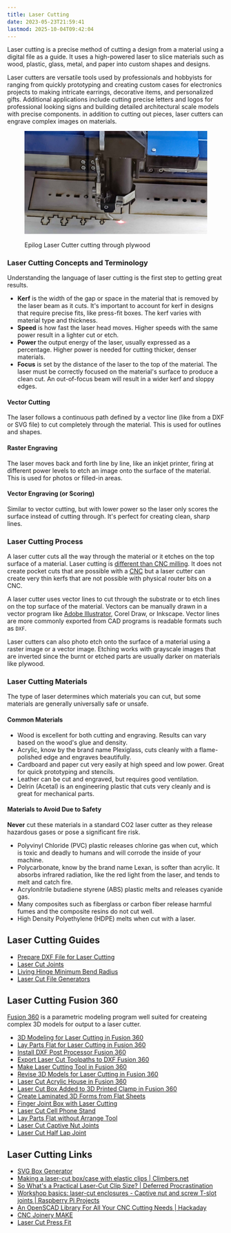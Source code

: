 ```yaml
---
title: Laser Cutting
date: 2023-05-23T21:59:41
lastmod: 2025-10-04T09:42:04
---
```


Laser cutting is a precise method of cutting a design from a material using a digital file as a guide. It uses a high-powered laser to slice materials such as wood, plastic, glass, metal, and paper into custom shapes and designs.

Laser cutters are versatile tools used by professionals and hobbyists for ranging from quickly prototyping and creating custom cases for electronics projects to making intricate earrings, decorative items, and personalized gifts. Additional applications include cutting precise letters and logos for professional looking signs and building detailed architectural scale models with precise components. in addition to cutting out pieces, laser cutters can engrave complex images on materials.

<div class="gallery-grid">
<figure>

[![Epilog Laser cutter cutting plywood](./attachments/2022-01-21-epilog-laser-cutter.jpg)](./attachments/2022-01-21-epilog-laser-cutter.jpg)

<figcaption>

Epilog Laser Cutter cutting through plywood

</figcaption>
</figure>
</div>

### Laser Cutting Concepts and Terminology

Understanding the language of laser cutting is the first step to getting great results.

- **Kerf** is the width of the gap or space in the material that is removed by the laser beam as it cuts. It's important to account for kerf in designs that require precise fits, like press-fit boxes. The kerf varies with material type and thickness.
- **Speed** is how fast the laser head moves. Higher speeds with the same power result in a lighter cut or etch.
- **Power** the output energy of the laser, usually expressed as a percentage. Higher power is needed for cutting thicker, denser materials.
- **Focus** is set by the distance of the laser to the top of the material. The laser must be correctly focused on the material's surface to produce a clean cut. An out-of-focus beam will result in a wider kerf and sloppy edges.

#### Vector Cutting

The laser follows a continuous path defined by a vector line (like from a DXF or SVG file) to cut completely through the material. This is used for outlines and shapes.

#### Raster Engraving

The laser moves back and forth line by line, like an inkjet printer, firing at different power levels to etch an image onto the surface of the material. This is used for photos or filled-in areas.

#### Vector Engraving (or Scoring)

Similar to vector cutting, but with lower power so the laser only scores the surface instead of cutting through. It's perfect for creating clean, sharp lines.

### Laser Cutting Process

A laser cutter cuts all the way through the material or it etches on the top surface of a material. Laser cutting is [different than CNC milling](../cnc/cnc-vs-laser-cutting.md). It does not create pocket cuts that are possible with a [CNC](../cnc/cnc-basics.md) but a laser cutter can create very thin kerfs that are not possible with physical router bits on a CNC.

A laser cutter uses vector lines to cut through the substrate or to etch lines on the top surface of the material. Vectors can be manually drawn in a vector program like [Adobe Illustrator](../../software/adobe-illustrator/illustrator.md), Corel Draw, or Inkscape. Vector lines are more commonly exported from CAD programs is readable formats such as `DXF`.

Laser cutters can also photo etch onto the surface of a material using a raster image or a vector image. Etching works with grayscale images that are inverted since the burnt or etched parts are usually darker on materials like plywood.

### Laser Cutting Materials

The type of laser determines which materials you can cut, but some materials are generally universally safe or unsafe.

#### Common Materials

- Wood is excellent for both cutting and engraving. Results can vary based on the wood's glue and density.
- Acrylic, know by the brand name Plexiglass, cuts cleanly with a flame-polished edge and engraves beautifully.
- Cardboard and paper cut very easily at high speed and low power. Great for quick prototyping and stencils.
- Leather can be cut and engraved, but requires good ventilation.
- Delrin (Acetal) is an engineering plastic that cuts very cleanly and is great for mechanical parts.

#### Materials to Avoid Due to Safety

**Never** cut these materials in a standard CO2 laser cutter as they release hazardous gases or pose a significant fire risk.

- Polyvinyl Chloride (PVC) plastic releases chlorine gas when cut, which is toxic and deadly to humans and will corrode the inside of your machine.
- Polycarbonate, know by the brand name Lexan, is softer than acrylic. It absorbs infrared radiation, like the red light from the laser, and tends to melt and catch fire.
- Acrylonitrile butadiene styrene (ABS) plastic melts and releases cyanide gas.
- Many composites such as fiberglass or carbon fiber release harmful fumes and the composite resins do not cut well.
- High Density Polyethylene (HDPE) melts when cut with a laser.

## Laser Cutting Guides

- [Prepare DXF File for Laser Cutting](./prepare-dxf-file-for-laser-cutting.md)
- [Laser Cut Joints](./laser-cut-joints.md)
- [Living Hinge Minimum Bend Radius](./living-hinges-minimum-bend-radius-for-laser-cutting.md)
- [Laser Cut File Generators](./laser-cut-file-generators.md)

## Laser Cutting Fusion 360

[Fusion 360](../../3d-modeling/fusion-360/fusion-360.md) is a parametric modeling program well suited for createing complex 3D models for output to a laser cutter.

- [3D Modeling for Laser Cutting in Fusion 360](./3d-modeling-for-laser-cutting-fusion-360.md)
- [Lay Parts Flat for Laser Cutting in Fusion 360](./lay-parts-flat-for-laser-cutting-fusion-360.md)
- [Install DXF Post Processor Fusion 360](../../3d-modeling/fusion-360/install-dxf-post-processor-fusion-360.md)
- [Export Laser Cut Toolpaths to DXF Fusion 360](./export-laser-cut-toolpaths-to-dxf-fusion-360.md)
- [Make Laser Cutting Tool in Fusion 360](./fusion-360-create-laser-cutting-tool.md)
- [Revise 3D Models for Laser Cutting in Fusion 360](./fusion-360-laser-cut-3d-model-revisions.md)
- [Laser Cut Acrylic House in Fusion 360](./laser-cut-acrylic-house-in-fusion-360.md)
- [Laser Cut Box Added to 3D Printed Clamp in Fusion 360](./laser-cut-box-added-to-3d-printed-clamp-fusion-360.md)
- [Create Laminated 3D Forms from Flat Sheets](./create-laminated-3d-forms-from-flat-sheets-fusion-360.md)
- [Finger Joint Box with Laser Cutting](./laser-cut-finger-joint-box-fusion-360.md)
- [Laser Cut Cell Phone Stand](./laser-cut-cell-phone-stand.md)
- [Lay Parts Flat without Arrange Tool](./lay-parts-flat-without-arrange-tool-fusion-360.md)
- [Laser Cut Captive Nut Joints](./laser-cut-captive-nut-joints.md)
- [Laser Cut Half Lap Joint](./laser-cut-half-lap-joint.md)

## Laser Cutting Links

- [SVG Box Generator](https://www.festi.info/boxes.py/)
- [Making a laser-cut box/case with elastic clips | Climbers.net](https://climbers.net/sbc/make-laser-cut-case-elastic-clips/)
- [So What's a Practical Laser-Cut Clip Size? | Deferred Procrastination](http://marksabino.com/defproc/blog/2013/so-whats-a-practical-laser-cut-clip-size/)
- [Workshop basics: laser-cut enclosures - Captive nut and screw T-slot joints | Raspberry Pi Projects](https://projects.raspberrypi.org/en/projects/lasercutjoints)
- [An OpenSCAD Library For All Your CNC Cutting Needs | Hackaday](https://hackaday.com/2022/01/02/an-openscad-library-for-all-your-cnc-cutting-needs/)
- [CNC Joinery MAKE](https://makezine.com/2012/04/13/cnc-panel-joinery-notebook/)
- [Laser Cut Press Fit](https://makearchitecture.wordpress.com/people-2/jd-sassaman/asn2-laser-cutterpress-fit/)
